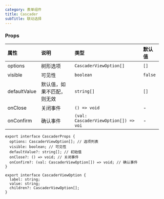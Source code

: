 ```yaml
---
category: 表单组件
title: Cascader
subTitle: 联动选择
---
```


### Props

| 属性 | 说明 | 类型 | 默认值 |
| :-  | :- | :- | :- |
| options | 树形选项 | `CascaderViewOption[]` | `[]` |
| visible | 可见性 | `boolean` | `false` |
| defaultValue | 默认值，如果不匹配，则无效 | `string[]` | `[]` |
| onClose | 关闭事件 | `() => void` | - |
| onConfirm | 确认事件 | `(val: CascaderViewOption[]) => voi` | - |

```tsx
export interface CascaderProps {
  options: CascaderViewOption[]; // 选项列表
  visible: boolean; // 可见性
  defaultValue?: string[]; // 初始值
  onClose?: () => void; // 关闭事件
  onConfirm?: (val: CascaderViewOption[]) => void; // 确认事件
}

export interface CascaderViewOption {
  label: string;
  value: string;
  children?: CascaderViewOption[];
}
```